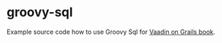 groovy-sql
==========

Example source code how to use Groovy Sql for [Vaadin on Grails book](http://ondrej-kvasnovsky.gitbooks.io/vaadin-on-grails/).